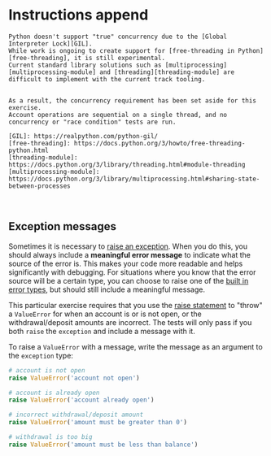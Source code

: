 # Instructions append

~~~~exercism/note
Python doesn't support "true" concurrency due to the [Global Interpreter Lock][GIL].
While work is ongoing to create support for [free-threading in Python][free-threading], it is still experimental.
Current standard library solutions such as [multiprocessing][multiprocessing-module] and [threading][threading-module] are difficult to implement with the current track tooling.  


As a result, the concurrency requirement has been set aside for this exercise. 
Account operations are sequential on a single thread, and no concurrency or "race condition" tests are run.

[GIL]: https://realpython.com/python-gil/
[free-threading]: https://docs.python.org/3/howto/free-threading-python.html
[threading-module]: https://docs.python.org/3/library/threading.html#module-threading
[multiprocessing-module]: https://docs.python.org/3/library/multiprocessing.html#sharing-state-between-processes
~~~~

<br>

## Exception messages

Sometimes it is necessary to [raise an exception](https://docs.python.org/3/tutorial/errors.html#raising-exceptions). When you do this, you should always include a **meaningful error message** to indicate what the source of the error is. This makes your code more readable and helps significantly with debugging. For situations where you know that the error source will be a certain type, you can choose to raise one of the [built in error types](https://docs.python.org/3/library/exceptions.html#base-classes), but should still include a meaningful message.

This particular exercise requires that you use the [raise statement](https://docs.python.org/3/reference/simple_stmts.html#the-raise-statement) to "throw" a `ValueError` for when an account is or is not open, or the withdrawal/deposit amounts are incorrect. The tests will only pass if you both `raise` the `exception` and include a message with it.

To raise a `ValueError` with a message, write the message as an argument to the `exception` type:  


```python
# account is not open
raise ValueError('account not open')

# account is already open
raise ValueError('account already open')

# incorrect withdrawal/deposit amount
raise ValueError('amount must be greater than 0')

# withdrawal is too big
raise ValueError('amount must be less than balance')
```

